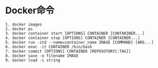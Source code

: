 # Docker命令

    1. docker images
    2. docker ps
    3. docker container start [OPTIONS] CONTAINER [CONTARINER...]
    4. docker container stop [OPTIONS] CONTAINER [CONTAINER...]
    5. docker run -itd --name=container_name IMAGE [COMMAND] [ARG...]
    6. docker exec -it CONTAINER /bin/bash
    7. docker commit [OPTIONS] CONTAINER [REPOSOTORY[:TAG]]
    8. docker save -o filename IMAGE
    9. docker load -i string

